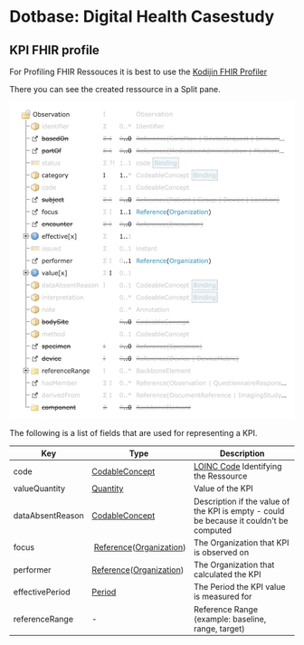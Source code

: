 # Dotbase: Digital Health Casestudy


## KPI FHIR profile

For Profiling FHIR Ressouces it is best to use the [Kodijin FHIR Profiler](https://profiler.kodjin.com/)

There you can see the created ressource in a Split pane.

![KPI Image](./assets/KPI_structure.png)

The following is a list of fields that are used for representing a KPI.

|     Key     |   Type   | Description                     |
| ----------- | -------- | ------------------------------- |
|    code     | [CodableConcept](https://www.hl7.org/fhir/datatypes.html#CodeableConcept) |[LOINC Code](hl7.org/fhir/valueset-observation-codes.html) Identifying the Ressource | 
| valueQuantity | [Quantity](https://www.hl7.org/fhir/datatypes.html#Quantity) | Value of the KPI |
| dataAbsentReason | [CodableConcept](https://www.hl7.org/fhir/datatypes.html#CodeableConcept) | Description if the value of the KPI is empty - could be because it couldn't be computed |
| focus | [Reference](https://www.hl7.org/fhir/references.html#Reference)([Organization](https://www.hl7.org/fhir/organization.html)) | The Organization that KPI is observed on |
| performer | [Reference](https://www.hl7.org/fhir/references.html#Reference)([Organization](https://www.hl7.org/fhir/organization.html)) | The Organization that calculated the KPI |
| effectivePeriod | [Period](https://www.hl7.org/fhir/datatypes.html#Period) | The Period the KPI value is measured for |
| referenceRange | - | Reference Range (example: baseline, range, target)

